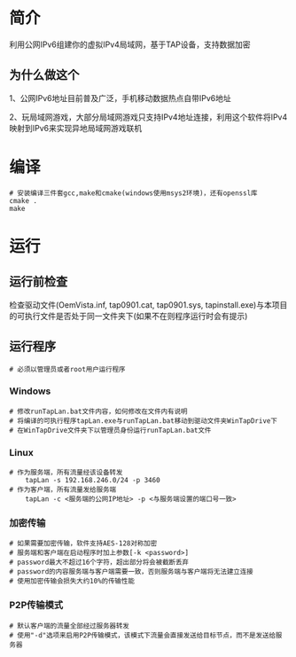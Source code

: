 # 简介
利用公网IPv6组建你的虚拟IPv4局域网，基于TAP设备，支持数据加密
## 为什么做这个
1、公网IPv6地址目前普及广泛，手机移动数据热点自带IPv6地址

2、玩局域网游戏，大部分局域网游戏只支持IPv4地址连接，利用这个软件将IPv4映射到IPv6来实现异地局域网游戏联机

# 编译
    # 安装编译三件套gcc,make和cmake(windows使用msys2环境)，还有openssl库
    cmake .
    make

# 运行
## 运行前检查
检查驱动文件(OemVista.inf, tap0901.cat, tap0901.sys, tapinstall.exe)与本项目的可执行文件是否处于同一文件夹下(如果不在则程序运行时会有提示)

## 运行程序
    # 必须以管理员或者root用户运行程序
### Windows
    # 修改runTapLan.bat文件内容，如何修改在文件内有说明
    # 将编译的可执行程序tapLan.exe与runTapLan.bat移动到驱动文件夹WinTapDrive下
    # 在WinTapDrive文件夹下以管理员身份运行runTapLan.bat文件

### Linux
    # 作为服务端，所有流量经该设备转发
        tapLan -s 192.168.246.0/24 -p 3460
    # 作为客户端，所有流量发给服务端
        tapLan -c <服务端的公网IP地址> -p <与服务端设置的端口号一致>

### 加密传输
    # 如果需要加密传输，软件支持AES-128对称加密
    # 服务端和客户端在启动程序时加上参数[-k <password>]
    # password最大不超过16个字符，超出部分将会被截断丢弃
    # password的内容服务端与客户端需要一致，否则服务端与客户端将无法建立连接
    # 使用加密传输会损失大约10%的传输性能

### P2P传输模式
    # 默认客户端的流量全部经过服务器转发
    # 使用"-d"选项来启用P2P传输模式，该模式下流量会直接发送给目标节点，而不是发送给服务器

